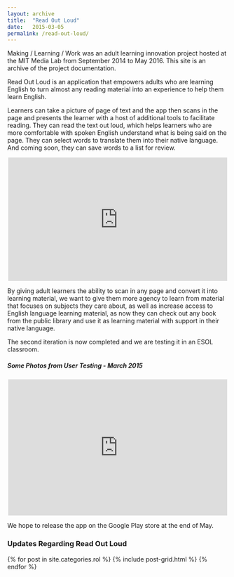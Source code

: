 ```yaml
---
layout: archive
title:  "Read Out Loud"
date:   2015-03-05
permalink: /read-out-loud/
---
```


<p class="disclaimer"> Making / Learning / Work was an adult learning innovation project hosted at the MIT Media Lab from September 2014 to May 2016. This site is an archive of the project documentation. </p>

Read Out Loud is an application that empowers adults who are learning English to turn almost any reading material into an experience to help them learn English. 

Learners can take a picture of page of text and the app then scans in the page and presents the learner with a host of additional tools to facilitate reading. They can read the text out loud, which helps learners who are more comfortable with spoken English understand what is being said on the page. They can select words to translate them into their native language. And coming soon, they can save words to a list for review. 

<center>
    <iframe src="https://player.vimeo.com/video/109415916" width="500" height="281" frameborder="0" webkitallowfullscreen mozallowfullscreen allowfullscreen></iframe>
</center>

By giving adult learners the ability to scan in any page and convert it into learning material, we want to give them more agency to learn from material that focuses on subjects they care about, as well as increase access to English language learning material, as now they can check out any book from the public library and use it as learning material with support in their native language.

The second iteration is now completed and we are testing it in an ESOL classroom.

##### Some Photos from User Testing - March 2015
<center>
    <iframe id='iframe' src='http://flickrit.com/slideshowholder.php?height=300&width=500&size=medium&setId=72157648945767513&thumbnails=0&transition=0&layoutType=fixed&sort=0' scrolling='no' frameborder='0' width='500' height='310'></iframe>
</center>

We hope to release the app on the Google Play store at the end of May.

### Updates Regarding Read Out Loud

<div class="tiles">
    {% for post in site.categories.rol %}
        {% include post-grid.html %}
    {% endfor %}
</div>